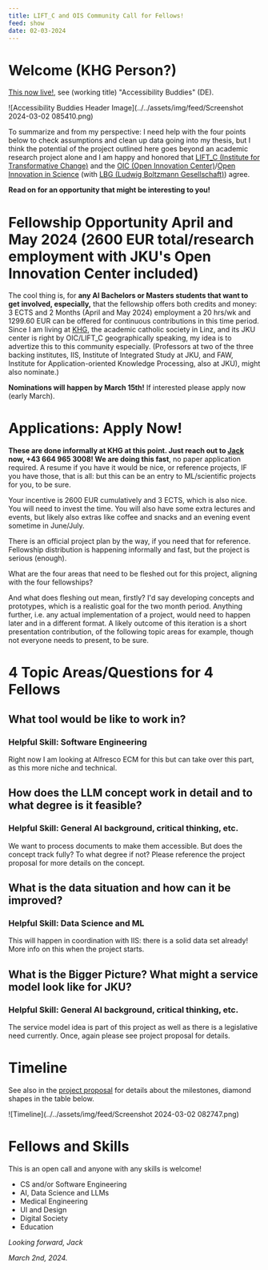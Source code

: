 ```yaml
---
title: LIFT_C and OIS Community Call for Fellows!
feed: show
date: 02-03-2024
---
```

# Welcome (KHG Person?)

[This now live!](https://www.jku.at/lit-open-innovation-center/open-innovation-in-science/community-call/challenges/), see (working title) "Accessibility Buddies" (DE).

![Accessibility Buddies Header Image](../../assets/img/feed/Screenshot 2024-03-02 085410.png)

To summarize and from my perspective: I need help with the four points below to check assumptions and clean up data going into my thesis, but I think the potential of the project outlined here goes beyond an academic research project alone and I am happy and honored that [LIFT_C (Institute for Transformative Change)](https://www.jku.at/lift-c/) and the [OIC (Open Innovation Center)](https://www.jku.at/campus/der-jku-campus/campusfuehrung/self-guided-jku-campus-tour/oic/)/[Open Innovation in Science](https://www.jku.at/lit-open-innovation-center/open-innovation-in-science/) (with [LBG (Ludwig Boltzmann Gesellschaft)](https://ois.lbg.ac.at/)) agree. 

**Read on for an opportunity that might be interesting to you!**
# Fellowship Opportunity April and May 2024 (2600 EUR total/research employment with JKU's Open Innovation Center included)

The cool thing is, for **any AI Bachelors or Masters students that want to get involved, especially,** that the fellowship offers both credits and money: 3 ECTS and 2 Months (April and May 2024) employment a 20 hrs/wk and 1299.60 EUR can be offered for continuous contributions in this time period. Since I am living at [KHG](https://www.dioezese-linz.at/khg/leben), the academic catholic society in Linz, and its JKU center is right by OIC/LIFT_C geographically speaking, my idea is to advertize this to this community especially. (Professors at two of the three backing institutes, IIS, Institute of Integrated Study at JKU, and FAW, Institute for Application-oriented Knowledge Processing, also at JKU), might also nominate.)

**Nominations will happen by March 15th!** If interested please apply now (early March).
# Applications: Apply Now!

**These are done informally at KHG at this point. Just reach out to [Jack](mailto:jack.heseltine@gmail.com) now, +43 664 965 3008! We are doing this fast**, no paper application required. A resume if you have it would be nice, or reference projects, IF you have those, that is all: but this can be an entry to ML/scientific projects for you, to be sure.

Your incentive is 2600 EUR cumulatively and 3 ECTS, which is also nice. You will need to invest the time. You will also have some extra lectures and events, but likely also extras like coffee and snacks and an evening event sometime in June/July.

There is an official project plan by the way, if you need that for reference. Fellowship distribution is happening informally and fast, but the project is serious (enough).

What are the four areas that need to be fleshed out for this project, aligning with the four fellowships? 

And what does fleshing out mean, firstly? I'd say developing concepts and prototypes, which is a realistic goal for the two month period. Anything further, i.e. any actual implementation of a project, would need to happen later and in a different format. A likely outcome of this iteration is a short presentation contribution, of the following topic areas for example, though not everyone needs to present, to be sure.

# 4 Topic Areas/Questions for 4 Fellows

## What tool would be like to work in? 

### Helpful Skill: Software Engineering

Right now I am looking at Alfresco ECM for this but can take over this part, as this more niche and technical.

## How does the LLM concept work in detail and to what degree is it feasible?

### Helpful Skill: General AI background, critical thinking, etc.

We want to process documents to make them accessible. But does the concept track fully? To what degree if not? Please reference the project proposal for more details on the concept. 

## What is the data situation and how can it be improved?

### Helpful Skill: Data Science and ML

This will happen in coordination with IIS: there is a solid data set already! More info on this when the project starts.

## What is the Bigger Picture? What might a service model look like for JKU?

### Helpful Skill: General AI background, critical thinking, etc.

The service model idea is part of this project as well as there is a legislative need currently. Once, again please see project proposal for details.

# Timeline

See also in the [project proposal](../../assets/pdf/JKU_CommunityCall_Antrag_Final_Rework.pdf) for details about the milestones, diamond shapes in the table below.

![Timeline](../../assets/img/feed/Screenshot 2024-03-02 082747.png)

# Fellows and Skills

This is an open call and anyone with any skills is welcome!

* CS and/or Software Engineering
* AI, Data Science and LLMs
* Medical Engineering
* UI and Design
* Digital Society
* Education

*Looking forward, Jack*

*March 2nd, 2024.*



